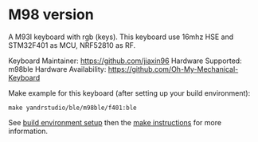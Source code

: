 M98 version
===

A M93I keyboard with rgb (keys).
This keyboard use 16mhz HSE and STM32F401 as MCU, NRF52810 as RF.

Keyboard Maintainer: https://github.com/jiaxin96
Hardware Supported: m98ble
Hardware Availability: https://github.com/Oh-My-Mechanical-Keyboard 

Make example for this keyboard (after setting up your build environment):

    make yandrstudio/ble/m98ble/f401:ble

See [build environment setup](https://docs.qmk.fm/#/getting_started_build_tools) then the [make instructions](https://docs.qmk.fm/#/getting_started_make_guide) for more information.
